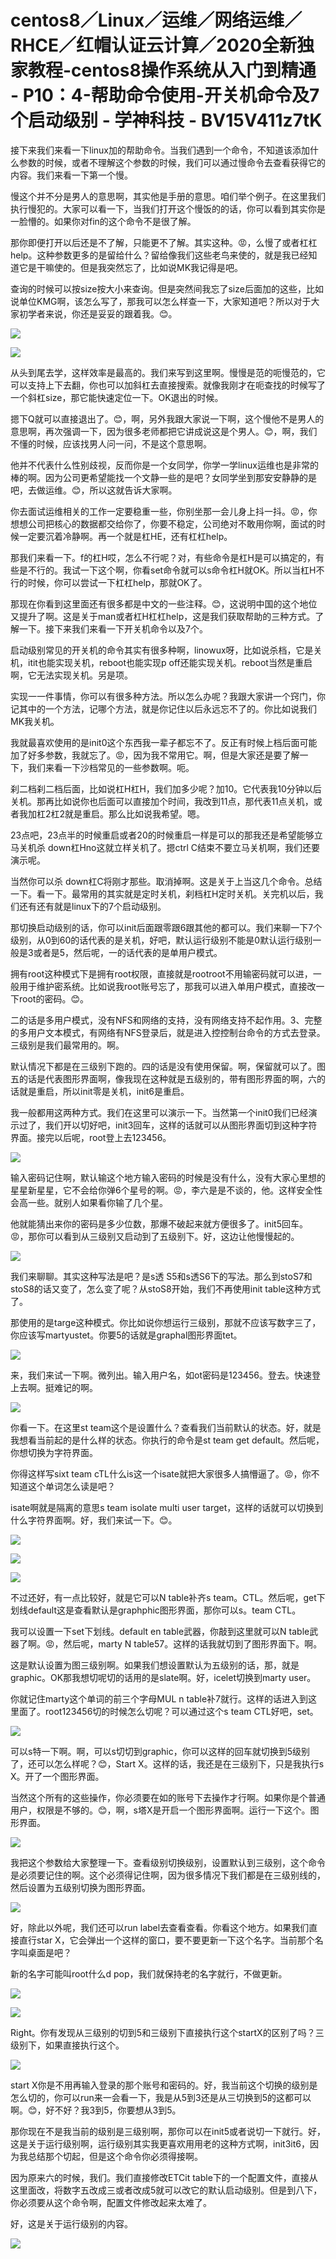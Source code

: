 # centos8／Linux／运维／网络运维／RHCE／红帽认证云计算／2020全新独家教程-centos8操作系统从入门到精通 - P10：4-帮助命令使用-开关机命令及7个启动级别 - 学神科技 - BV15V411z7tK

接下来我们来看一下linux加的帮助命令。当我们遇到一个命令，不知道该添加什么参数的时候，或者不理解这个参数的时候，我们可以通过慢命令去查看获得它的内容。我们来看一下第一个慢。

慢这个并不分是男人的意思啊，其实他是手册的意思。咱们举个例子。在这里我们执行慢犯的。大家可以看一下，当我们打开这个慢饭的的话，你可以看到其实你是一脸懵的。如果你对fin的这个命令不是很了解。

那你即便打开以后还是不了解，只能更不了解。其实这种。😡，么慢了或者杠杠help。这种参数更多的是留给什么？留给像我们这些老鸟来使的，就是我已经知道它是干嘛使的。但是我突然忘了，比如说MK我记得是吧。

查询的时候可以按size按大小来查询。但是突然间我忘了size后面加的这些，比如说单位KMG啊，该怎么写了，那我可以怎么样查一下，大家知道吧？所以对于大家初学者来说，你还是妥妥的跟着我。😊。



![](img/778806821575a3739c8fea83ff310e0e_1.png)

![](img/778806821575a3739c8fea83ff310e0e_2.png)

从头到尾去学，这样效率是最高的。我们来写到这里啊。慢慢是范的呃慢范的，它可以支持上下去翻，你也可以加斜杠去直接搜索。就像我刚才在呃查找的时候写了一个斜杠size，那它能快速定位一下。OK退出的时候。

摁下Q就可以直接退出了。😊，啊，另外我跟大家说一下啊，这个慢他不是男人的意思啊，再次强调一下，因为很多老师都把它讲成说这是个男人。😊，啊，我们不懂的时候，应该找男人问一问，不是这个意思啊。

他并不代表什么性别歧视，反而你是一个女同学，你学一学linux运维也是非常的棒的啊。因为公司更希望能找一个文静一些的是吧？女同学坐到那安安静静的是吧，去做运维。😊，所以这就告诉大家啊。

你去面试运维相关的工作一定要稳重一些，你别坐那一会儿身上抖一抖。😡，你想想公司把核心的数据都交给你了，你要不稳定，公司绝对不敢用你啊，面试的时候一定要沉着冷静啊。再一个就是杠HE，还有杠杠help。

那我们来看一下。f的杠H哎，怎么不行呢？对，有些命令是杠H是可以搞定的，有些是不行的。我试一下这个啊，你看set命令就可以s命令杠H就OK。所以当杠H不行的时候，你可以尝试一下杠杠help，那就OK了。

那现在你看到这里面还有很多都是中文的一些注释。😊，这说明中国的这个地位又提升了啊。这是关于man或者杠H杠杠help，这是我们获取帮助的三种方式。了解一下。接下来我们来看一下开关机命令以及7个。

启动级别常见的开关机的命令其实有很多种啊，linowux呀，比如说杀档，它是关机，itit也能实现关机，reboot也能实现p off还能实现关机。reboot当然是重启啊，它无法实现关机。另是项。

实现一一件事情，你可以有很多种方法。所以怎么办呢？我跟大家讲一个窍门，你记其中的一个方法，记哪个方法，就是你记住以后永远忘不了的。你比如说我们MK我关机。

我就最喜欢使用的是init0这个东西我一辈子都忘不了。反正有时候上档后面可能加了好多参数，我就忘了。😡，因为我不常用它。啊，但是大家还是要了解一下，我们来看一下沙档常见的一些参数啊。呃。

刹二档刹二档后面，比如说杠H杠H，我们加多少呢？加10。它代表我10分钟以后关机。那再比如说你也后面可以直接加个时间，我改到11点，那代表11点关机，或者我加杠2杠2就是重启。那么比如说我希望。嗯。

23点吧，23点半的时候重启或者20的时候重启一样是可以的那我还是希望能够立马关机杀 down杠Hno这就立样关机了。摁ctrl C结束不要立马关机啊，我们还要演示呢。

当然你可以杀 down杠C将刚才那些。取消掉啊。这是关于上当这几个命令。总结一下。看一下。最常用的其实就是定时关机，刹档杠H定时关机。关完机以后，我们还有还有就是linux下的7个启动级别。

那切换启动级别的话，你可以init后面跟零跟6跟其他的都可以。我们来聊一下7个级别，从0到60的话代表的是关机，好吧，默认运行级别不能是0默认运行级别一般是3或者是5，然后呢，一的话代表的是单用户模式。

拥有root这种模式下是拥有root权限，直接就是rootroot不用输密码就可以进，一般用于维护密系统。比如说我root账号忘了，那我可以进入单用户模式，直接改一下root的密码。😊。

二的话是多用户模式，没有NFS和网络的支持，没有网络支持不起作用。3、完整的多用户文本模式，有网络有NFS登录后，就是进入控控制台命令的方式去登录。三级别是我们最常用的。啊。

默认情况下都是在三级别下跑的。四的话是没有使用保留。啊，保留就可以了。图五的话是代表图形界面啊，像我现在这种就是五级别的，带有图形界面的啊，六的话就是重启，所以init零是关机，init6是重启。

我一般都用这两种方式。我们在这里可以演示一下。当然第一个init0我们已经演示过了，我们开以切好吧，init3回车，这样的话就可以从图形界面切到这种字符界面。接完以后呢，root登上去123456。



![](img/778806821575a3739c8fea83ff310e0e_4.png)

输入密码记住啊，默认输这个地方输入密码的时候是没有什么，没有大家心里想的星星新星星，它不会给你弹6个星号的啊。😡，李六是是不谈的，他。这样安全性会高一些。就别人如果看你输了几个星。

他就能猜出来你的密码是多少位数，那爆不破起来就方便很多了。init5回车。😡，那你可以看到从三级别又启动到了五级别下。好，这边让他慢慢起的。



![](img/778806821575a3739c8fea83ff310e0e_6.png)

我们来聊聊。其实这种写法是吧？是s透 S5和s透S6下的写法。那么到stoS7和stoS8的话又变了，怎么变了呢？从stoS8开始，我们不再使用init table这种方式了。

那使用的是targe这种模式。你比如说你想运行三级别，那就不应该写数字三了，你应该写martyustet。你要5的话就是graphal图形界面tet。



![](img/778806821575a3739c8fea83ff310e0e_8.png)

来，我们来试一下啊。微列出。输入用户名，如ot密码是123456。登去。快速登上去啊。挺难记的啊。

![](img/778806821575a3739c8fea83ff310e0e_10.png)

你看一下。在这里st team这个是设置什么？查看我们当前默认的状态。好，就是我想看当前起的是什么样的状态。你执行的命令是st team get default。然后呢，你想切换为字符界面。

你得这样写sixt team cTL什么is这一个isate就把大家很多人搞懵逼了。😡，你不知道这个单词怎么读是吧？

isate啊就是隔离的意思s team isolate multi user target，这样的话就可以切换到什么字符界面啊。好，我们来试一下。😊。



![](img/778806821575a3739c8fea83ff310e0e_12.png)

![](img/778806821575a3739c8fea83ff310e0e_13.png)

![](img/778806821575a3739c8fea83ff310e0e_14.png)

不过还好，有一点比较好，就是它可以N table补齐s team。CTL。然后呢，get下划线default这是查看默认是graphphic图形界面，那你可以s。team CTL。

我可以设置一下set下划线。default en table武器，你敲到这里就可以N table武器了啊。😡，然后呢，marty N table57。这样的话我就切到了图形界面下。啊。

这是默认设置为图三级别啊。如果我们想设置默认为五级别的话，那，就是graphic。OK那我想切呢切的话用的是slate啊。好，icelet切换到marty user。

你就记住marty这个单词的前三个字母MUL n table补7就行。这样的话进入到这里面了。root123456切的时候怎么切呢？可以通过这个s team CTL好吧，set。



![](img/778806821575a3739c8fea83ff310e0e_16.png)

可以s特一下啊。啊，可以s切切到graphic，你可以这样的回车就切换到5级别了，还可以怎么样呢？😊，Start X。这样的话，我还是在三级别下，只是我执行s X。开了一个图形界面。

当然这个所有的这些操作，你必须要在如的账号下去操作才行啊。如果你是个普通用户，权限是不够的。😊，啊，s塔X是开启一个图形界面啊。运行一下这个。图形界面。



![](img/778806821575a3739c8fea83ff310e0e_18.png)

我把这个参数给大家整理一下。查看级别切换级别，设置默认到三级别，这个命令是必须要记住的啊。这个必须得记住啊，因为很多情况下我们都是在三级别线的，然后设置为五级别切换为图形界面。



![](img/778806821575a3739c8fea83ff310e0e_20.png)

好，除此以外呢，我们还可以run label去查看查看。你看这个地方。如果我们直接直行star X，它会弹出一个这样的窗口，要不要更新一下这个名字。当前那个名字叫桌面是吧？

新的名字可能叫root什么d pop，我们就保持老的名字就行，不做更新。

![](img/778806821575a3739c8fea83ff310e0e_22.png)

![](img/778806821575a3739c8fea83ff310e0e_23.png)

Right。你有发现从三级别的切到5和三级别下直接执行这个startX的区别了吗？三级别下，如果直接执行这个。



![](img/778806821575a3739c8fea83ff310e0e_25.png)

start X你是不用再输入登录的那个账号和密码的。好，我当前这个切换的级别是怎么切的，你可以run来一会看一下，我是从5到3还是从三切换到5的这都可以啊。😊，好不好？我3到5，你要想从3到5。

那你现在不是我当前的级别是三级别啊，那你可以在init5或者说切一下就行。好，这是关于运行级别啊，运行级别其实我更喜欢用用老的这种方式啊，init3it6，因为我总结那个切起，但是这个命令你必须得接啊。

因为原来六的时候，我们。我们直接修改ETCit table下的一个配置文件，直接从这里面改，将数字五改成三或者改成5就可以改它的默认启动级别。但是到八下，你必须要从这个命令啊，配置文件修改起来太难了。

好，这是关于运行级别的内容。

![](img/778806821575a3739c8fea83ff310e0e_27.png)